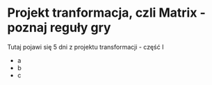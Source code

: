 # Projekt tranformacja, czli Matrix - poznaj reguły gry

Tutaj pojawi się 5 dni z projektu transformacji - część I
 - a
 - b
 - c
